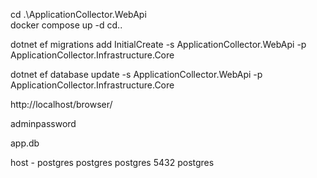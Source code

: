 cd .\ApplicationCollector.WebApi\
docker compose up -d
cd..

dotnet ef migrations add InitialCreate -s ApplicationCollector.WebApi -p ApplicationCollector.Infrastructure.Core

dotnet ef database update -s ApplicationCollector.WebApi -p ApplicationCollector.Infrastructure.Core

http://localhost/browser/

adminpassword

app.db

host - postgres
postgres
postgres
5432
postgres
